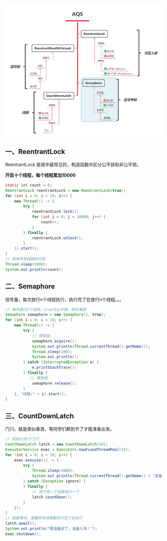![图 18-1 基于 AQS 实现的锁](../../../assets/img/interview-18-1.png)

## 一、ReentrantLock

ReentrantLock 是锁中最常见的，构造函数中区分公平锁和非公平锁。

**开启十个线程，每个线程累加10000**

```java
static int count = 0;
ReentrantLock reentrantLock = new ReentrantLock(true);
for (int i = 0; i < 10; i++) {
    new Thread(() -> {
        try {
            reentrantLock.lock();
            for (int j = 0; j < 10000; j++) {
                count++;
            }
        } finally {
            reentrantLock.unlock();
        }
    }).start();
}
// 等待所有线程执行完
Thread.sleep(1000);
System.out.println(count);
```

## 二、Semaphore

信号量，每次放行n个线程执行，执行完了在放行n个线程。。。

```java
// 每次放行2个线程，true为公平锁，排队拿锁
Semaphore semaphore = new Semaphore(2, true);
for (int i = 0; i < 10; i++) {
    new Thread(() -> {
        try {
          	// 获取锁
            semaphore.acquire();
            System.out.println(Thread.currentThread().getName());
            Thread.sleep(100);
            System.out.println();
        } catch (InterruptedException e) {
            e.printStackTrace();
        } finally {
           // 释放锁
            semaphore.release();
        }
    }, "线程:" + i).start();
}
```

## 三、CountDownLatch

门闩，就是类似春游，等同学们都到齐了才能准备出发。

```java
// 初始化10个门闩
CountDownLatch latch = new CountDownLatch(10);
ExecutorService exec = Executors.newFixedThreadPool(10);
for (int i = 0; i < 10; i++) {
    exec.execute(() -> {
        try {
            Thread.sleep(1000);
            System.out.println(Thread.currentThread().getName() + "准备好了");
        } catch (Exception ignore) {
        } finally {
          	// 执行完一个线程减少一个
            latch.countDown();
        }
    });
}
// 阻塞等待，需要所有线程都执行完了在执行
latch.await();
System.out.println("都准备好了，准备入场！");
exec.shutdown();
```